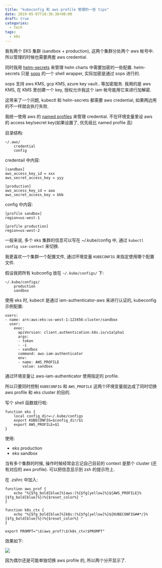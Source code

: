 ```yaml
---
title: "kubeconfig 和 aws profile 管理的一些 tips"
date: 2019-05-07T18:36:38+08:00
draft: true
categories:
  - tech
tags:
  - k8s
---
```


我有两个 EKS 集群 (sandbox + production), 这两个集群分处两个 aws 帐号中.
所以管理的时候也需要两套 aws credential.

同时我用 [helm-secrets](https://github.com/futuresimple/helm-secrets) 来管理 helm charts
中需要加密的一些配置. helm-secrets 只是 [sops](https://github.com/mozilla/sops) 的一个 shell 
wrapper, 实际加密是通过 sops 进行的.

sops 支持 aws KMS, gcp KMS, azure key vault.. 等加密服务. 我用的是 aws KMS, 在 KMS 里创建一个 key,
授权允许我这个 iam 帐号能用它来进行加解密.

这带来了一个问题, kubectl 和 helm-secrets 都需要 aws credential, 如果两边用的不一样就会执行失败.


我统一使用 aws 的 [named profiles](https://docs.aws.amazon.com/cli/latest/userguide/cli-configure-profiles.html) 
来管理 credential. 不在环境变量里设 aws 的 access key/secret key(如果设置了, 优先级比 named profile 高)

目录结构:

    ~/.aws/
        credential
        config


credentail 中内容:

    [sandbox]
    aws_access_key_id = xxx
    aws_secret_access_key = yyy

    [production]
    aws_access_key_id = aaa
    aws_secret_access_key = bbb

config 中内容:


    [profile sandbox]
    region=us-west-1

    [profile production]
    region=us-west-2

一般来说, 多个 eks 集群的信息可以写在 ~/.kube/config 中, 通过 `kubectl config use-context` 来切换.

我更喜欢一个集群一个配置文件, 通过环境变量 `KUBECONFIG` 来指定使用哪个配置文件.

假设我把所有 kubconfig 放在 `~/.kube/configs/` 下:

    ~/.kube/configs/
        production
        sandbox

使用 eks 时, kubectl 是通过 iam-authenticator-aws 来进行认证的, kubeconfig 示例配置:


    users:
    - name: arn:aws:eks:us-west-1:123456:cluster/sandbox
      user:
        exec:
          apiVersion: client.authentication.k8s.io/v1alpha1
          args:
          - token
          - -i
          - sandbox
          command: aws-iam-authenticator
          env:
          - name: AWS_PROFILE
            value: sandbox

通过环境变量让 aws-iam-authenticator 使用指定的 profile.

所以只要同时控制 `KUBECONFIG` 和 `AWS_PROFILE` 这两个环境变量就达成了同时切换 aws profile 和 eks cluster 的目的. 

写个 shell 函数就行啦:


    function eks {
        local config_dir=~/.kube/configs
        export KUBECONFIG=$config_dir/$1
        export AWS_PROFILE=$1
    }

使用:

- eks production
- eks sandbox

当有多个集群的时候, 操作时候经常会忘记自己目前的 context 是那个 cluster (还有对应的 aws profile). 可以把信息显示到 zsh
的提示符上.

在 .zshrc 中加入:


    function aws_prof {
        echo "%{$fg_bold[blue]%}aws:(%{$fg[yellow]%}${AWS_PROFILE}%{$fg_bold[blue]%})%{$reset_color%} "
    }

    function k8s_ctx {
        echo "%{$fg_bold[blue]%}k8s:(%{$fg[yellow]%}${KUBECONFIG##*/}%{$fg_bold[blue]%})%{$reset_color%} "
    }

    export PROMPT="\$(aws_prof)\$(k8s_ctx)$PROMPT"

效果如下:

![](/posts/images/zsh-k8s.png)

因为偶尔还是可能单独切换 aws profile 的, 所以两个分开显示了.

